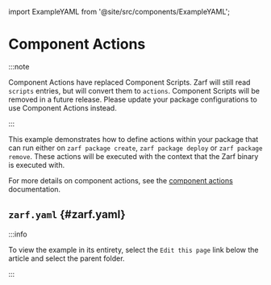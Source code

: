 import ExampleYAML from '@site/src/components/ExampleYAML';

# Component Actions

:::note

Component Actions have replaced Component Scripts. Zarf will still read `scripts` entries, but will convert them to `actions`. Component Scripts will be removed in a future release. Please update your package configurations to use Component Actions instead.

:::

This example demonstrates how to define actions within your package that can run either on `zarf package create`, `zarf package deploy` or `zarf package remove`. These actions will be executed with the context that the Zarf binary is executed with.

For more details on component actions, see the [component actions](../../docs/3-create-a-zarf-package/7-component-actions.md) documentation.

## `zarf.yaml` {#zarf.yaml}

:::info

To view the example in its entirety, select the `Edit this page` link below the article and select the parent folder.

:::

<ExampleYAML example="component-actions" showLink={false} />
